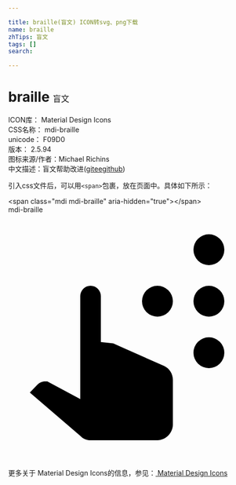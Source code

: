 ```yaml
---

title: braille(盲文) ICON转svg、png下载
name: braille
zhTips: 盲文
tags: []
search: 

---
```


# braille  <small style="font-size: 60%;font-weight: 100">盲文</small>


<div class="detail-page">
<p>
<span>
ICON库：
<span class="badge-secondary badge">Material Design Icons</span> 
</span>
<br/>
<span>
CSS名称：
<span class="badge-secondary badge">mdi-braille</span> 
</span>
<br/>
<span>
unicode：
<span class="badge-secondary badge">F09D0</span> 
<copy-btn content='F09D0' btn-title=""></copy-btn>
<copy-btn :content='String.fromCodePoint(parseInt("F09D0", 16))' btn-title="复制U"></copy-btn>
</span>
<br/>
<span>
版本：
<span class="badge-secondary badge">2.5.94</span> 
</span>
<br/>
<span>图标来源/作者：<span class="badge-light badge">Michael Richins</span></span> 
<br/>
<span class="zh-detail">中文描述：<span class="badge-primary badge">盲文</span><span class="help-link"><span>帮助改进</span>(<a href="https://gitee.com/liuwave/icon-helper/edit/master/json/material/braille.json" target="_blank" rel="noopener noreferrer">gitee</a><a href="https://github.com/liuwave/icon-helper/edit/master/json/material/braille.json" target="_blank" rel="noopener noreferrer">github</a></span>)</span><br/>
</p>
</div>
<div class="alert alert-dark">
  <i class="mdi mdi-braille mdi-48px"></i>
  <i class="mdi mdi-braille mdi-36px"></i>
  <i class="mdi mdi-braille mdi-24px"></i>
  <i class="mdi mdi-braille mdi-18px"></i>
</div>
<div>
  <p>引入css文件后，可以用<code>&lt;span&gt;</code>包裹，放在页面中。具体如下所示：    
  </p>
  <div class="alert alert-primary" style="font-size: 14px">
    &lt;span class="mdi mdi-braille" aria-hidden="true"&gt;&lt;/span&gt;
    <copy-btn content='<span class="mdi mdi-braille" aria-hidden="true"></span>'></copy-btn>
  </div>
  <div class="alert alert-secondary">
    <i class="mdi mdi-braille"
    style="font-size: 24px"
    aria-hidden="true"></i> mdi-braille
    <copy-btn content="mdi-braille" btn-title="复制图标名称"></copy-btn>
  </div>
</div>
<div id="svg" class="svg-wrap">
<svg xmlns="http://www.w3.org/2000/svg" viewBox="0 0 24 24"><path d="M7,8A1,1 0 0,1 8,7A1,1 0 0,1 9,8V12.47L10.21,12.6L15.15,14.79C15.67,15.03 16,15.56 16,16.14V20.5C15.97,21.32 15.32,21.97 14.5,22H8C7.62,22 7.26,21.85 7,21.57L2.1,17.37L2.84,16.6C3.03,16.39 3.3,16.28 3.58,16.28H3.8L7,18V8M19.5,2A1.5,1.5 0 0,0 18,3.5A1.5,1.5 0 0,0 19.5,5A1.5,1.5 0 0,0 21,3.5A1.5,1.5 0 0,0 19.5,2M19.5,7A1.5,1.5 0 0,0 18,8.5A1.5,1.5 0 0,0 19.5,10A1.5,1.5 0 0,0 21,8.5A1.5,1.5 0 0,0 19.5,7M14.5,7A1.5,1.5 0 0,0 13,8.5A1.5,1.5 0 0,0 14.5,10A1.5,1.5 0 0,0 16,8.5A1.5,1.5 0 0,0 14.5,7M19.5,12A1.5,1.5 0 0,0 18,13.5A1.5,1.5 0 0,0 19.5,15A1.5,1.5 0 0,0 21,13.5A1.5,1.5 0 0,0 19.5,12Z" /></svg>
</div>
<detail full-name='mdi-braille'></detail>
    
<div><p>更多关于 Material Design Icons的信息，参见：<a target="_blank" href="https://iconhelper.cn/material.html"> Material Design Icons</a>
</p></div>
